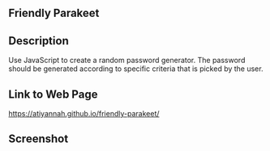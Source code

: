 ## Friendly Parakeet

## Description
Use JavaScript to create a random password generator. The password should be generated according to specific criteria that is picked by the user.

## Link to Web Page
https://atiyannah.github.io/friendly-parakeet/

## Screenshot
